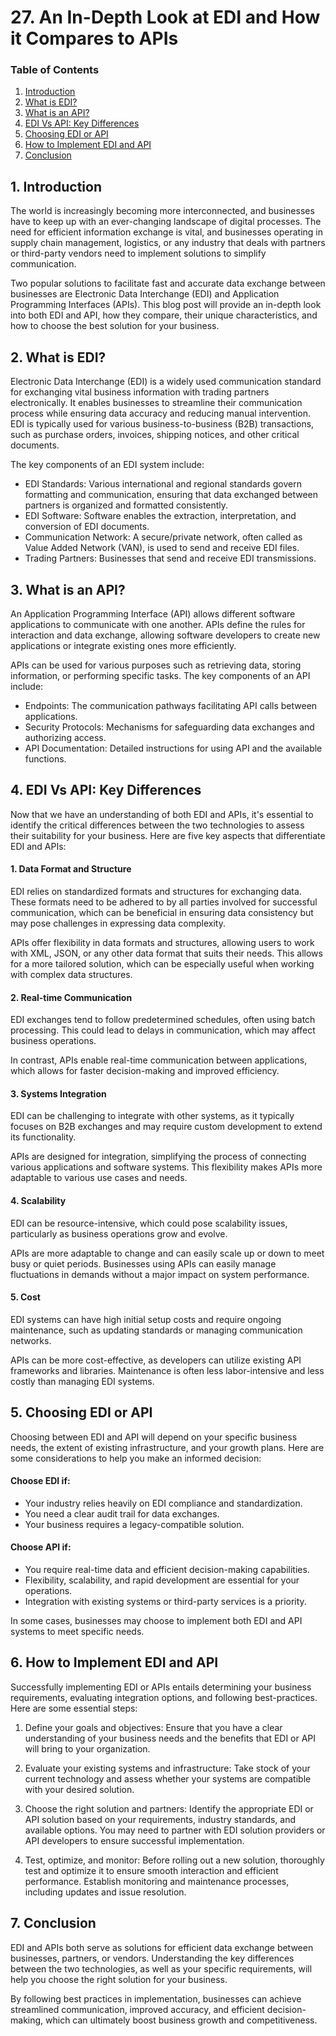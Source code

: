 # 27. An In-Depth Look at EDI and How it Compares to APIs

### Table of Contents

1. [Introduction](#introduction)
2. [What is EDI?](#what-is-edi)
3. [What is an API?](#what-is-an-api)
4. [EDI Vs API: Key Differences](#edi-vs-api-key-differences)
5. [Choosing EDI or API](#choosing-edi-or-api)
6. [How to Implement EDI and API](#how-to-implement-edi-and-api)
7. [Conclusion](#conclusion)

<a name="introduction"></a>
## 1. Introduction

The world is increasingly becoming more interconnected, and businesses have to keep up with an ever-changing landscape of digital processes. The need for efficient information exchange is vital, and businesses operating in supply chain management, logistics, or any industry that deals with partners or third-party vendors need to implement solutions to simplify communication.

Two popular solutions to facilitate fast and accurate data exchange between businesses are Electronic Data Interchange (EDI) and Application Programming Interfaces (APIs). This blog post will provide an in-depth look into both EDI and API, how they compare, their unique characteristics, and how to choose the best solution for your business.

<a name="what-is-edi"></a>
## 2. What is EDI?

Electronic Data Interchange (EDI) is a widely used communication standard for exchanging vital business information with trading partners electronically. It enables businesses to streamline their communication process while ensuring data accuracy and reducing manual intervention. EDI is typically used for various business-to-business (B2B) transactions, such as purchase orders, invoices, shipping notices, and other critical documents.

The key components of an EDI system include:

- EDI Standards: Various international and regional standards govern formatting and communication, ensuring that data exchanged between partners is organized and formatted consistently.
- EDI Software: Software enables the extraction, interpretation, and conversion of EDI documents.
- Communication Network: A secure/private network, often called as Value Added Network (VAN), is used to send and receive EDI files.
- Trading Partners: Businesses that send and receive EDI transmissions.

<a name="what-is-an-api"></a>
## 3. What is an API?

An Application Programming Interface (API) allows different software applications to communicate with one another. APIs define the rules for interaction and data exchange, allowing software developers to create new applications or integrate existing ones more efficiently.

APIs can be used for various purposes such as retrieving data, storing information, or performing specific tasks. The key components of an API include:

- Endpoints: The communication pathways facilitating API calls between applications.
- Security Protocols: Mechanisms for safeguarding data exchanges and authorizing access.
- API Documentation: Detailed instructions for using API and the available functions.

<a name="edi-vs-api-key-differences"></a>
## 4. EDI Vs API: Key Differences

Now that we have an understanding of both EDI and APIs, it's essential to identify the critical differences between the two technologies to assess their suitability for your business. Here are five key aspects that differentiate EDI and APIs:

#### 1. Data Format and Structure

EDI relies on standardized formats and structures for exchanging data. These formats need to be adhered to by all parties involved for successful communication, which can be beneficial in ensuring data consistency but may pose challenges in expressing data complexity.

APIs offer flexibility in data formats and structures, allowing users to work with XML, JSON, or any other data format that suits their needs. This allows for a more tailored solution, which can be especially useful when working with complex data structures.

#### 2. Real-time Communication

EDI exchanges tend to follow predetermined schedules, often using batch processing. This could lead to delays in communication, which may affect business operations.

In contrast, APIs enable real-time communication between applications, which allows for faster decision-making and improved efficiency.

#### 3. Systems Integration

EDI can be challenging to integrate with other systems, as it typically focuses on B2B exchanges and may require custom development to extend its functionality.

APIs are designed for integration, simplifying the process of connecting various applications and software systems. This flexibility makes APIs more adaptable to various use cases and needs.

#### 4. Scalability

EDI can be resource-intensive, which could pose scalability issues, particularly as business operations grow and evolve.

APIs are more adaptable to change and can easily scale up or down to meet busy or quiet periods. Businesses using APIs can easily manage fluctuations in demands without a major impact on system performance.

#### 5. Cost

EDI systems can have high initial setup costs and require ongoing maintenance, such as updating standards or managing communication networks.

APIs can be more cost-effective, as developers can utilize existing API frameworks and libraries. Maintenance is often less labor-intensive and less costly than managing EDI systems.

<a name="choosing-edi-or-api"></a>
## 5. Choosing EDI or API

Choosing between EDI and API will depend on your specific business needs, the extent of existing infrastructure, and your growth plans. Here are some considerations to help you make an informed decision:

#### Choose EDI if:

- Your industry relies heavily on EDI compliance and standardization.
- You need a clear audit trail for data exchanges.
- Your business requires a legacy-compatible solution.

#### Choose API if:

- You require real-time data and efficient decision-making capabilities.
- Flexibility, scalability, and rapid development are essential for your operations.
- Integration with existing systems or third-party services is a priority.

In some cases, businesses may choose to implement both EDI and API systems to meet specific needs.

<a name="how-to-implement-edi-and-api"></a>
## 6. How to Implement EDI and API

Successfully implementing EDI or APIs entails determining your business requirements, evaluating integration options, and following best-practices. Here are some essential steps:

1. Define your goals and objectives: Ensure that you have a clear understanding of your business needs and the benefits that EDI or API will bring to your organization.

2. Evaluate your existing systems and infrastructure: Take stock of your current technology and assess whether your systems are compatible with your desired solution.

3. Choose the right solution and partners: Identify the appropriate EDI or API solution based on your requirements, industry standards, and available options. You may need to partner with EDI solution providers or API developers to ensure successful implementation.

4. Test, optimize, and monitor: Before rolling out a new solution, thoroughly test and optimize it to ensure smooth interaction and efficient performance. Establish monitoring and maintenance processes, including updates and issue resolution.

<a name="conclusion"></a>
## 7. Conclusion

EDI and APIs both serve as solutions for efficient data exchange between businesses, partners, or vendors. Understanding the key differences between the two technologies, as well as your specific requirements, will help you choose the right solution for your business.

By following best practices in implementation, businesses can achieve streamlined communication, improved accuracy, and efficient decision-making, which can ultimately boost business growth and competitiveness.